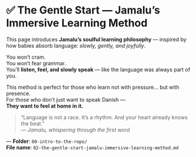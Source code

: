 # ✅ The Gentle Start — Jamalu’s Immersive Learning Method

This page introduces **Jamalu’s soulful learning philosophy** — inspired by how babies absorb language: *slowly, gently, and joyfully*.

You won’t cram.  
You won’t fear grammar.  
You’ll **listen, feel, and slowly speak** — like the language was always part of you.

This method is perfect for those who learn not with pressure… but with presence.  
For those who don’t just want to speak Danish —  
**They want to feel at home in it.**

> “Language is not a race. It’s a rhythm. And your heart already knows the beat.”  
> — *Jamalu, whispering through the first word*

—
**Folder**: `00-intro-to-the-repo/`  
**File name**: `02-the-gentle-start-jamalu-immersive-learning-method.md`
